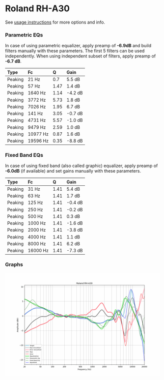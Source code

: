 # Roland RH-A30
See [usage instructions](https://github.com/jaakkopasanen/AutoEq#usage) for more options and info.

### Parametric EQs
In case of using parametric equalizer, apply preamp of **-6.9dB** and build filters manually
with these parameters. The first 5 filters can be used independently.
When using independent subset of filters, apply preamp of **-6.7 dB**.

| Type    | Fc       |    Q | Gain    |
|:--------|:---------|:-----|:--------|
| Peaking | 21 Hz    | 0.7  | 5.5 dB  |
| Peaking | 57 Hz    | 1.47 | 1.4 dB  |
| Peaking | 1640 Hz  | 1.14 | -4.2 dB |
| Peaking | 3772 Hz  | 5.73 | 1.8 dB  |
| Peaking | 7026 Hz  | 1.95 | 6.7 dB  |
| Peaking | 141 Hz   | 3.05 | -0.7 dB |
| Peaking | 4731 Hz  | 5.57 | -1.0 dB |
| Peaking | 9479 Hz  | 2.59 | 1.0 dB  |
| Peaking | 10977 Hz | 0.87 | 1.6 dB  |
| Peaking | 19596 Hz | 0.35 | -8.8 dB |

### Fixed Band EQs
In case of using fixed band (also called graphic) equalizer, apply preamp of **-6.0dB**
(if available) and set gains manually with these parameters.

| Type    | Fc       |    Q | Gain    |
|:--------|:---------|:-----|:--------|
| Peaking | 31 Hz    | 1.41 | 5.4 dB  |
| Peaking | 63 Hz    | 1.41 | 1.7 dB  |
| Peaking | 125 Hz   | 1.41 | -0.4 dB |
| Peaking | 250 Hz   | 1.41 | -0.2 dB |
| Peaking | 500 Hz   | 1.41 | 0.3 dB  |
| Peaking | 1000 Hz  | 1.41 | -1.6 dB |
| Peaking | 2000 Hz  | 1.41 | -3.8 dB |
| Peaking | 4000 Hz  | 1.41 | 1.1 dB  |
| Peaking | 8000 Hz  | 1.41 | 6.2 dB  |
| Peaking | 16000 Hz | 1.41 | -7.3 dB |

### Graphs
![](./Roland%20RH-A30.png)